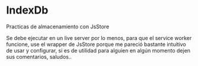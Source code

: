 # IndexDb
Practicas de almacenamiento con JsStore


Se debe ejecutar en un live server por lo menos, para que el service worker funcione, use el wrapper de JsStore porque me pareció bastante intuitivo de usar y configurar, si es de utilidad para alguien en algún momento dejen sus comentarios, saludos..
